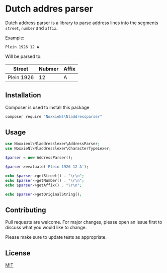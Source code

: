 # Dutch addres parser

Dutch address parser is a library to parse address lines into the segments `street`, `number` and `affix`.

Example:

`Plein 1926 12 A`

Will be parsed to:

|Street|Nubmer|Affix|
|--|---|--|
|Plein 1926|12|A

## Installation

Composer is used to install this package

```bash
composer require "NoxxieNl\Nladdressparser"
```

## Usage

```php
use Noxxienl\Nladdresslexer\AddressParser;
use NoxxieNl\Nladdresslexer\CharacterTypeLexer;

$parser = new AddressParser();

$parser->evaluate('Plein 1926 12 A');

echo $parser->getStreet() . "\r\n";
echo $parser->getNumber() . "\r\n";
echo $parser->getAffix() . "\r\n";

echo $parser->getOriginalString();
```

## Contributing
Pull requests are welcome. For major changes, please open an issue first to discuss what you would like to change.

Please make sure to update tests as appropriate.

## License
[MIT](https://choosealicense.com/licenses/mit/)